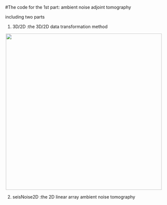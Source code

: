 #The code for the 1st part: ambient noise adjoint tomography

including two parts

1) 3D/2D :the 3D/2D data transformation method

<div align=center><img width="500" height="500" src="https://github.com/ustcchaozhang/image_fold/blob/master/workflow_1.jpg"/></div>

2) seisNoise2D :the 2D linear array ambient noise tomography
